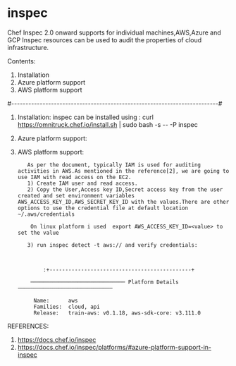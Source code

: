 # inspec
Chef Inspec 2.0 onward supports for individual machines,AWS,Azure and GCP
Inspec resources can be used to audit the properties of cloud infrastructure.

Contents:
  1. Installation
  2. Azure platform support
  3. AWS platform support

#-------------------------------------------------------------------------#
1. Installation:
	inspec can be installed using :
             curl https://omnitruck.chef.io/install.sh | sudo bash -s -- -P inspec
2. Azure platform support:


3. AWS platform support:

          As per the document, typically IAM is used for auditing activities in AWS.As mentioned in the reference[2], we are going to use IAM with read access on the EC2.
          1) Create IAM user and read access.
          2) Copy the User,Access key ID,Secret access key from the user created and set environment variables AWS_ACCESS_KEY_ID,AWS_SECRET_KEY_ID with the values.There are other options to use the credential file at default location ~/.aws/credentials 

           On linux platform i used  export AWS_ACCESS_KEY_ID=<value> to set the value

          3) run inspec detect -t aws:// and verify credentials:
          
              
            
               :+---------------------------------------------+

           ────────────────────────────── Platform Details ────────────────────────────── 

            Name:      aws
            Families:  cloud, api
            Release:   train-aws: v0.1.18, aws-sdk-core: v3.111.0

	
	

REFERENCES:
 1. https://docs.chef.io/inspec
 2. https://docs.chef.io/inspec/platforms/#azure-platform-support-in-inspec

